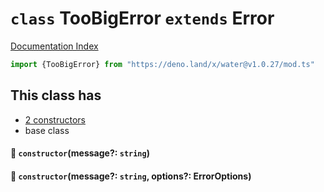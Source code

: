 # `class` TooBigError `extends` Error

[Documentation Index](../README.md)

```ts
import {TooBigError} from "https://deno.land/x/water@v1.0.27/mod.ts"
```

## This class has

- [2 constructors](#-constructormessage-string)
- base class


#### 🔧 `constructor`(message?: `string`)



#### 🔧 `constructor`(message?: `string`, options?: ErrorOptions)




